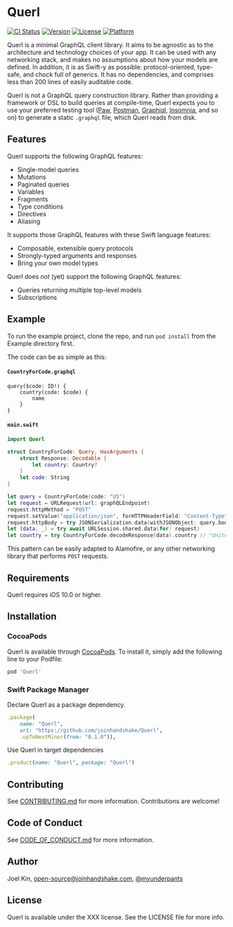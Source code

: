 # Querl

[![CI Status](https://img.shields.io/travis/joinhandshake/Querl.svg?style=flat)](https://travis-ci.org/joinhandshake/Querl)
[![Version](https://img.shields.io/cocoapods/v/Querl.svg?style=flat)](https://cocoapods.org/pods/Querl)
[![License](https://img.shields.io/cocoapods/l/Querl.svg?style=flat)](https://cocoapods.org/pods/Querl)
[![Platform](https://img.shields.io/cocoapods/p/Querl.svg?style=flat)](https://cocoapods.org/pods/Querl)

Querl is a minimal GraphQL client library. It aims to be agnostic as to the architecture and technology choices of your app. It can be used with any networking stack, and makes no assumptions about how your models are defined. In addition, it is as Swift-y as possible: protocol-oriented, type-safe, and chock full of generics. It has no dependencies, and comprises less than 200 lines of easily auditable code.

Querl is not a GraphQL query construction library. Rather than providing a framework or DSL to build queries at compile-time, Querl expects you to use your preferred testing tool ([Paw](https://paw.cloud), [Postman](https://www.postman.com), [Graphiql](https://github.com/graphql/graphiql), [Insomnia](https://insomnia.rest), and so on) to generate a static `.graphql` file, which Querl reads from disk.

## Features

Querl supports the following GraphQL features:
* Single-model queries
* Mutations
* Paginated queries
* Variables
* Fragments
* Type conditions
* Directives
* Aliasing

It supports those GraphQL features with these Swift language features:
* Composable, extensible query protocols
* Strongly-typed arguments and responses
* Bring your own model types

Querl does *not* (yet) support the following GraphQL features:
* Queries returning multiple top-level models
* Subscriptions

## Example

To run the example project, clone the repo, and run `pod install` from the Example directory first.

The code can be as simple as this:

#### `CountryForCode.graphql`
```
query($code: ID!) {
    country(code: $code) {
        name
    }
}
```
#### `main.swift`
```swift
import Querl

struct CountryForCode: Query, HasArguments {
    struct Response: Decodable {
        let country: Country?
    }
    let code: String
}

let query = CountryForCode(code: "US")
let request = URLRequest(url: graphQLEndpoint)
request.httpMethod = "POST"
request.setValue("application/json", forHTTPHeaderField: "Content-Type")
request.httpBody = try JSONSerialization.data(withJSONObject: query.body)
let (data, _) = try await URLSession.shared.data(for: request)
let country = try CountryForCode.decodeResponse(data).country // "United States of America"
```

This pattern can be easily adapted to Alamofire, or any other networking library that performs `POST` requests.

## Requirements

Querl requires iOS 10.0 or higher. 

## Installation

### CocoaPods

Querl is available through [CocoaPods](https://cocoapods.org). To install
it, simply add the following line to your Podfile:

```ruby
pod 'Querl'
```

### Swift Package Manager

Declare Querl as a package dependency.
```ruby
.package(
    name: "Querl", 
    url: "https://github.com/joinhandshake/Querl", 
    .upToNextMinor(from: "0.1.0")),
```
Use Querl in target dependencies
```ruby
.product(name: "Querl", package: "Querl")
 ```
## Contributing

See [CONTRIBUTING.md](https://github.com/joinhandshake/.github/blob/main/CONTRIBUTING.md) for more information. Contributions are welcome!

## Code of Conduct

See [CODE_OF_CONDUCT.md](https://github.com/joinhandshake/.github/blob/main/CODE_OF_CONDUCT.md) for more information.

## Author

Joel Kin, open-source@joinhandshake.com, [@myunderpants](http://twitter.com/myunderpants/)

## License

Querl is available under the XXX license. See the LICENSE file for more info.
